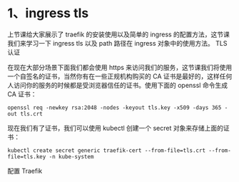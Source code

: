 # 1、ingress tls

上节课给大家展示了 traefik 的安装使用以及简单的 ingress 的配置方法，这节课我们来学习一下 ingress tls 以及 path 路径在 ingress 对象中的使用方法。
TLS 认证

在现在大部分场景下面我们都会使用 https 来访问我们的服务，这节课我们将使用一个自签名的证书，当然你有在一些正规机构购买的 CA 证书是最好的，这样任何人访问你的服务的时候都是受浏览器信任的证书。使用下面的 openssl 命令生成 CA 证书：
```
openssl req -newkey rsa:2048 -nodes -keyout tls.key -x509 -days 365 -out tls.crt
```
现在我们有了证书，我们可以使用 kubectl 创建一个 secret 对象来存储上面的证书：
```
kubectl create secret generic traefik-cert --from-file=tls.crt --from-file=tls.key -n kube-system
```
配置 Traefik
